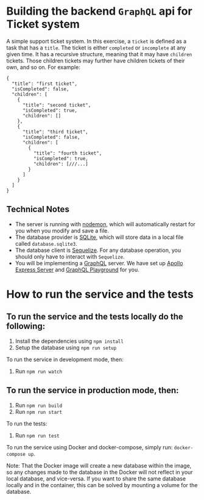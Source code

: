# Building the backend `GraphQL` api for Ticket system

A simple support ticket system. In this exercise, a `ticket` is defined as a task that has a `title`. The ticket is either `completed` or `incomplete` at any given time. It has a recursive structure, meaning that it may have `children` tickets. Those children tickets may further have children tickets of their own, and so on. For example:


```json5
{
  "title": "first ticket",
  "isCompleted": false,
  "children": [
    {
      "title": "second ticket",
      "isCompleted": true,
      "children": []
    },
    {
      "title": "third ticket",
      "isCompleted": false,
      "children": [
        {
          "title": "fourth ticket",
          "isCompleted": true,
          "children": [///...]
        }
      ]
    }
  ]
}
```

## Technical Notes

- The server is running with [nodemon](https://nodemon.io/), which will automatically restart for you when you modify and save a file.
- The database provider is [SQLite](https://www.sqlite.org/), which will store data in a local file called `database.sqlite3`.
- The database client is [Sequelize](https://sequelize.org/). For any database operation, you should only have to interact with `Sequelize`.
- You will be implementing a [GraphQL](https://graphql.org/) server. We have set up [Apollo Express Server](https://github.com/apollographql/apollo-server/tree/master/packages/apollo-server-express) and [GraphQL Playground](https://github.com/prisma/graphql-playground) for you.



# How to run the service and the tests

## To run the service and the tests locally do the following:
 
1) Install the dependencies using `npm install`
2) Setup the database using `npm run setup`

To run the service in development mode, then:

1) Run `npm run watch`

## To run the service in production mode, then:

1) Run `npm run build`
2) Run `npm run start`

To run the tests:

1) Run `npm run test`

To run the service using Docker and docker-compose, simply run: `docker-compose up`.

Note: That the Docker image will create a new database within the image,
  so any changes made to the database in the Docker will not reflect in your local database, and vice-versa.
  If you want to share the same database locally and in the container, this can be solved by mounting a volume for the database.


